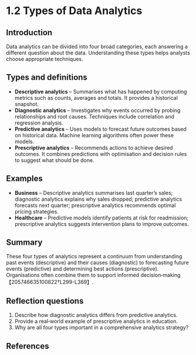 # 1.2 Types of Data Analytics

## Introduction

Data analytics can be divided into four broad categories, each answering a different question about the data. Understanding these types helps analysts choose appropriate techniques.

## Types and definitions

* **Descriptive analytics** – Summarises what has happened by computing metrics such as counts, averages and totals. It provides a historical snapshot.
* **Diagnostic analytics** – Investigates why events occurred by probing relationships and root causes. Techniques include correlation and regression analysis.
* **Predictive analytics** – Uses models to forecast future outcomes based on historical data. Machine learning algorithms often power these models.
* **Prescriptive analytics** – Recommends actions to achieve desired outcomes. It combines predictions with optimisation and decision rules to suggest what should be done.

## Examples

* **Business** – Descriptive analytics summarises last quarter’s sales; diagnostic analytics explains why sales dropped; predictive analytics forecasts next quarter; prescriptive analytics recommends optimal pricing strategies.
* **Healthcare** – Predictive models identify patients at risk for readmission; prescriptive analytics suggests intervention plans to improve outcomes.

## Summary

These four types of analytics represent a continuum from understanding past events (descriptive) and their causes (diagnostic) to forecasting future events (predictive) and determining best actions (prescriptive). Organisations often combine them to support informed decision‑making【205746635100822†L299-L369】.

## Reflection questions

1. Describe how diagnostic analytics differs from predictive analytics.
2. Provide a real‑world example of prescriptive analytics in education.
3. Why are all four types important in a comprehensive analytics strategy?

## References

[^1]: Description of analytics types drawn from the Investopedia article【205746635100822†L299-L369】.
